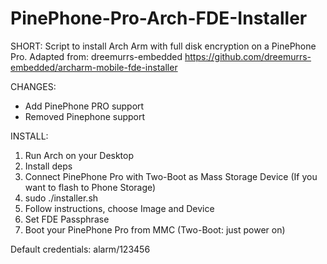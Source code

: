 # PinePhone-Pro-Arch-FDE-Installer

SHORT:
Script to install Arch Arm with full disk encryption on a PinePhone Pro.
Adapted from: dreemurrs-embedded
https://github.com/dreemurrs-embedded/archarm-mobile-fde-installer

CHANGES:
- Add PinePhone PRO support
- Removed Pinephone support

INSTALL:
1. Run Arch on your Desktop
2. Install deps
3. Connect PinePhone Pro with Two-Boot as Mass Storage Device (If you want to flash to Phone Storage)
4. sudo ./installer.sh
5. Follow instructions, choose Image and Device
6. Set FDE Passphrase
7. Boot your PinePhone Pro from MMC (Two-Boot: just power on)

Default credentials:
alarm/123456

